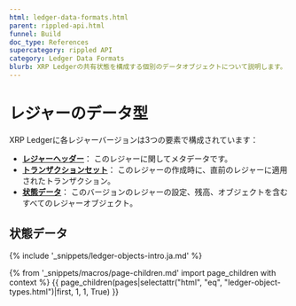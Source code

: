 ```yaml
---
html: ledger-data-formats.html
parent: rippled-api.html
funnel: Build
doc_type: References
supercategory: rippled API
category: Ledger Data Formats
blurb: XRP Ledgerの共有状態を構成する個別のデータオブジェクトについて説明します。
---
```

# レジャーのデータ型

XRP Ledgerに各レジャーバージョンは3つの要素で構成されています：

* **[レジャーヘッダー](ledger-header.html)**： このレジャーに関してメタデータです。
* **[トランザクションセット](transaction-formats.html)**： このレジャーの作成時に、直前のレジャーに適用されたトランザクション。
* **[状態データ](ledger-object-types.html)**： このバージョンのレジャーの設定、残高、オブジェクトを含むすべてのレジャーオブジェクト。


## 状態データ

{% include '_snippets/ledger-objects-intro.ja.md' %}

{% from '_snippets/macros/page-children.md' import page_children with context %}
{{ page_children(pages|selectattr("html", "eq", "ledger-object-types.html")|first, 1, 1, True) }}
